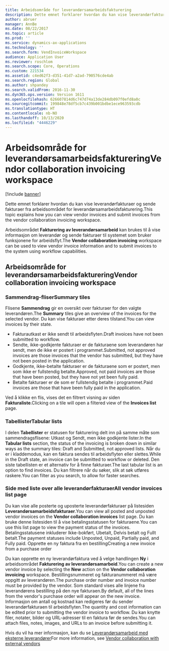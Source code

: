 ```yaml
---
title: Arbeidsområde for leverandørsamarbeidsfakturering
description: Dette emnet forklarer hvordan du kan vise leverandørfakturaer og sende fakturaer fra arbeidsområdet for leverandørsamarbeidsfakturering.
author: abruer
manager: AnnBe
ms.date: 08/22/2017
ms.topic: article
ms.prod: ''
ms.service: dynamics-ax-applications
ms.technology: ''
ms.search.form: VendInvoiceWorkspace
audience: Application User
ms.reviewer: roschlom
ms.search.scope: Core, Operations
ms.custom: 221534
ms.assetid: c4ed62f3-d351-41d7-a2ad-790576cde4ab
ms.search.region: Global
ms.author: shpandey
ms.search.validFrom: 2016-11-30
ms.dyn365.ops.version: Version 1611
ms.openlocfilehash: 626607814d6c747d74a13de284db097f0efd8a0c
ms.sourcegitcommit: 199848e78df5cb7c439b001bdbe1ece963593cdb
ms.translationtype: HT
ms.contentlocale: nb-NO
ms.lasthandoff: 10/13/2020
ms.locfileid: "4446229"
---
```

# <a name="vendor-collaboration-invoicing-workspace"></a><span data-ttu-id="b78fd-103">Arbeidsområde for leverandørsamarbeidsfakturering</span><span class="sxs-lookup"><span data-stu-id="b78fd-103">Vendor collaboration invoicing workspace</span></span>

[!include [banner](../includes/banner.md)]

<span data-ttu-id="b78fd-104">Dette emnet forklarer hvordan du kan vise leverandørfakturaer og sende fakturaer fra arbeidsområdet for leverandørsamarbeidsfakturering.</span><span class="sxs-lookup"><span data-stu-id="b78fd-104">This topic explains how you can view vendor invoices and submit invoices from the vendor collaboration invoicing workspace.</span></span>

<span data-ttu-id="b78fd-105">Arbeidsområdet **Fakturering av leverandørsamarbeid** kan brukes til å vise informasjon om leverandør og sende fakturaer til systemet som bruker funksjonene for arbeidsflyt.</span><span class="sxs-lookup"><span data-stu-id="b78fd-105">The **Vendor collaboration invoicing** workspace can be used to view vendor invoice information and to submit invoices to the system using workflow capabilities.</span></span>


<a name="vendor-collaboration-invoicing-workspace"></a><span data-ttu-id="b78fd-106">Arbeidsområde for leverandørsamarbeidsfakturering</span><span class="sxs-lookup"><span data-stu-id="b78fd-106">Vendor collaboration invoicing workspace</span></span>
----------------------------------------

### <a name="summary-tiles"></a><span data-ttu-id="b78fd-107">Sammendrag-fliser</span><span class="sxs-lookup"><span data-stu-id="b78fd-107">Summary tiles</span></span>

<span data-ttu-id="b78fd-108">Flisene **Sammendrag** gir en oversikt over fakturaer for den valgte leverandøren.</span><span class="sxs-lookup"><span data-stu-id="b78fd-108">The **Summary** tiles give an overview of the invoices for the selected vendor.</span></span> <span data-ttu-id="b78fd-109">Du kan vise fakturaer etter deres tilstand.</span><span class="sxs-lookup"><span data-stu-id="b78fd-109">You can view invoices by their state.</span></span>
-   <span data-ttu-id="b78fd-110">Fakturautkast er ikke sendt til arbeidsflyten.</span><span class="sxs-lookup"><span data-stu-id="b78fd-110">Draft invoices have not been submitted to workflow.</span></span>
-   <span data-ttu-id="b78fd-111">Sendte, ikke-godkjente fakturaer er de fakturaene som leverandøren har sendt, men de ikke er postert i programmet.</span><span class="sxs-lookup"><span data-stu-id="b78fd-111">Submitted, not approved invoices are those invoices that the vendor has submitted, but they have not been posted in the application.</span></span>
-   <span data-ttu-id="b78fd-112">Godkjente, ikke-betalte fakturaer er de fakturaene som er postert, men som ikke er fullstendig betalte.</span><span class="sxs-lookup"><span data-stu-id="b78fd-112">Approved, not paid invoices are those that have been posted, but they have not yet been fully paid.</span></span>
-   <span data-ttu-id="b78fd-113">Betalte fakturaer er de som er fullstendig betalte i programmet.</span><span class="sxs-lookup"><span data-stu-id="b78fd-113">Paid invoices are those that have been fully paid in the application.</span></span>

<span data-ttu-id="b78fd-114">Ved å klikke en flis, vises det en filtrert visning av siden **Fakturaliste**.</span><span class="sxs-lookup"><span data-stu-id="b78fd-114">Clicking on a tile will open a filtered view of the **Invoices list** page.</span></span>

### <a name="tabular-lists"></a><span data-ttu-id="b78fd-115">Tabellister</span><span class="sxs-lookup"><span data-stu-id="b78fd-115">Tabular lists</span></span>

<span data-ttu-id="b78fd-116">I delen **Tabellister** er statusen for fakturering delt inn på samme måte som sammendragsflisene: Utkast og Sendt, men ikke godkjente lister.</span><span class="sxs-lookup"><span data-stu-id="b78fd-116">In the **Tabular lists** section, the status of the invoicing is broken down in similar ways as the summary tiles: Draft and Submitted, not approved lists.</span></span> <span data-ttu-id="b78fd-117">Når du er i kladdemodus, kan en faktura sendes til arbeidsflyten eller slettes.</span><span class="sxs-lookup"><span data-stu-id="b78fd-117">While in the Draft state, an invoice can be submitted to workflow or deleted.</span></span> <span data-ttu-id="b78fd-118">Den siste tabellisten er et alternativ for å finne fakturaer.</span><span class="sxs-lookup"><span data-stu-id="b78fd-118">The last tabular list is an option to find invoices.</span></span> <span data-ttu-id="b78fd-119">Du kan filtrere når du søker, slik at søk utføres raskere.</span><span class="sxs-lookup"><span data-stu-id="b78fd-119">You can filter as you search, to allow for faster searches.</span></span>

### <a name="all-vendor-invoices-list-page"></a><span data-ttu-id="b78fd-120">Side med liste over alle leverandørfakturaer</span><span class="sxs-lookup"><span data-stu-id="b78fd-120">All vendor invoices list page</span></span>

<span data-ttu-id="b78fd-121">Du kan vise alle posterte og uposterte leverandørfakturaer på listesiden **Leverandørsamarbeidsfakturaer**.</span><span class="sxs-lookup"><span data-stu-id="b78fd-121">You can view all posted and unposted vendor invoices on the **Vendor collaboration invoices** list page.</span></span> <span data-ttu-id="b78fd-122">Du kan bruke denne listesiden til å vise betalingsstatusen for fakturaene.</span><span class="sxs-lookup"><span data-stu-id="b78fd-122">You can use this list page to view the payment status of the invoices.</span></span> <span data-ttu-id="b78fd-123">Betalingsstatusene inkluderer Ikke-bokført, Ubetalt, Delvis betalt og Fullt betalt.</span><span class="sxs-lookup"><span data-stu-id="b78fd-123">The payment statuses include Unposted, Unpaid, Partially paid, and Fully paid.</span></span>
<span data-ttu-id="b78fd-124">Opprette en ny faktura fra en bestilling</span><span class="sxs-lookup"><span data-stu-id="b78fd-124">Creating a new invoice from a purchase order</span></span>

<span data-ttu-id="b78fd-125">Du kan opprette en ny leverandørfaktura ved å velge handlingen **Ny** i arbeidsområdet **Fakturering av leverandørsamarbeid**.</span><span class="sxs-lookup"><span data-stu-id="b78fd-125">You can create a new vendor invoice by selecting the **New** action on the **Vendor collaboration invoicing** workspace.</span></span> <span data-ttu-id="b78fd-126">Bestillingsnummeret og fakturanummeret må være oppgitt av leverandøren.</span><span class="sxs-lookup"><span data-stu-id="b78fd-126">The purchase order number and invoice number must be provided by the vendor.</span></span> <span data-ttu-id="b78fd-127">Som standard vises alle linjene fra leverandørens bestilling på den nye fakturaen.</span><span class="sxs-lookup"><span data-stu-id="b78fd-127">By default, all of the lines from the vendor's purchase order will appear on the new invoice.</span></span> <span data-ttu-id="b78fd-128">Informasjon om antall og kostnad kan redigeres før du sender leverandørfakturaen til arbeidsflyten.</span><span class="sxs-lookup"><span data-stu-id="b78fd-128">The quantity and cost information can be edited prior to submitting the vendor invoice to workflow.</span></span> <span data-ttu-id="b78fd-129">Du kan knytte filer, notater, bilder og URL-adresser til en faktura før de sendes.</span><span class="sxs-lookup"><span data-stu-id="b78fd-129">You can attach files, notes, images, and URLs to an invoice before submitting it.</span></span>

<span data-ttu-id="b78fd-130">Hvis du vil ha mer informasjon, kan du se [Leverandørsamarbeid med eksterne leverandører](../../supply-chain/procurement/vendor-collaboration-work-external-vendors.md)</span><span class="sxs-lookup"><span data-stu-id="b78fd-130">For more information, see [Vendor collaboration with external vendors](../../supply-chain/procurement/vendor-collaboration-work-external-vendors.md)</span></span>



